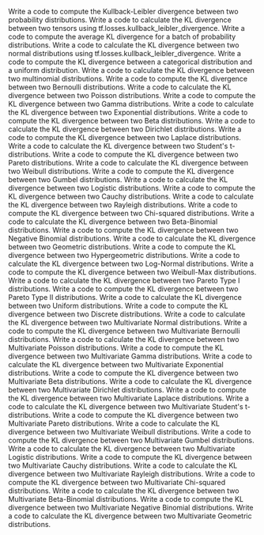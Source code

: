 Write a code to compute the Kullback-Leibler divergence between two probability distributions.
Write a code to calculate the KL divergence between two tensors using tf.losses.kullback_leibler_divergence.
Write a code to compute the average KL divergence for a batch of probability distributions.
Write a code to calculate the KL divergence between two normal distributions using tf.losses.kullback_leibler_divergence.
Write a code to compute the KL divergence between a categorical distribution and a uniform distribution.
Write a code to calculate the KL divergence between two multinomial distributions.
Write a code to compute the KL divergence between two Bernoulli distributions.
Write a code to calculate the KL divergence between two Poisson distributions.
Write a code to compute the KL divergence between two Gamma distributions.
Write a code to calculate the KL divergence between two Exponential distributions.
Write a code to compute the KL divergence between two Beta distributions.
Write a code to calculate the KL divergence between two Dirichlet distributions.
Write a code to compute the KL divergence between two Laplace distributions.
Write a code to calculate the KL divergence between two Student's t-distributions.
Write a code to compute the KL divergence between two Pareto distributions.
Write a code to calculate the KL divergence between two Weibull distributions.
Write a code to compute the KL divergence between two Gumbel distributions.
Write a code to calculate the KL divergence between two Logistic distributions.
Write a code to compute the KL divergence between two Cauchy distributions.
Write a code to calculate the KL divergence between two Rayleigh distributions.
Write a code to compute the KL divergence between two Chi-squared distributions.
Write a code to calculate the KL divergence between two Beta-Binomial distributions.
Write a code to compute the KL divergence between two Negative Binomial distributions.
Write a code to calculate the KL divergence between two Geometric distributions.
Write a code to compute the KL divergence between two Hypergeometric distributions.
Write a code to calculate the KL divergence between two Log-Normal distributions.
Write a code to compute the KL divergence between two Weibull-Max distributions.
Write a code to calculate the KL divergence between two Pareto Type I distributions.
Write a code to compute the KL divergence between two Pareto Type II distributions.
Write a code to calculate the KL divergence between two Uniform distributions.
Write a code to compute the KL divergence between two Discrete distributions.
Write a code to calculate the KL divergence between two Multivariate Normal distributions.
Write a code to compute the KL divergence between two Multivariate Bernoulli distributions.
Write a code to calculate the KL divergence between two Multivariate Poisson distributions.
Write a code to compute the KL divergence between two Multivariate Gamma distributions.
Write a code to calculate the KL divergence between two Multivariate Exponential distributions.
Write a code to compute the KL divergence between two Multivariate Beta distributions.
Write a code to calculate the KL divergence between two Multivariate Dirichlet distributions.
Write a code to compute the KL divergence between two Multivariate Laplace distributions.
Write a code to calculate the KL divergence between two Multivariate Student's t-distributions.
Write a code to compute the KL divergence between two Multivariate Pareto distributions.
Write a code to calculate the KL divergence between two Multivariate Weibull distributions.
Write a code to compute the KL divergence between two Multivariate Gumbel distributions.
Write a code to calculate the KL divergence between two Multivariate Logistic distributions.
Write a code to compute the KL divergence between two Multivariate Cauchy distributions.
Write a code to calculate the KL divergence between two Multivariate Rayleigh distributions.
Write a code to compute the KL divergence between two Multivariate Chi-squared distributions.
Write a code to calculate the KL divergence between two Multivariate Beta-Binomial distributions.
Write a code to compute the KL divergence between two Multivariate Negative Binomial distributions.
Write a code to calculate the KL divergence between two Multivariate Geometric distributions.